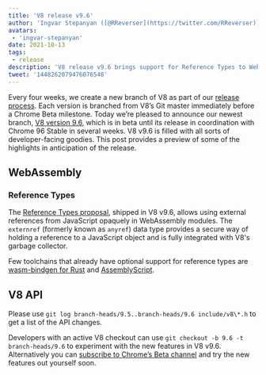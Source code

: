 ```yaml
---
title: 'V8 release v9.6'
author: 'Ingvar Stepanyan ([@RReverser](https://twitter.com/RReverser))'
avatars:
 - 'ingvar-stepanyan'
date: 2021-10-13
tags:
 - release
description: 'V8 release v9.6 brings support for Reference Types to WebAssembly.'
tweet: '1448262079476076548'
---
```

Every four weeks, we create a new branch of V8 as part of our [release process](https://v8.dev/docs/release-process). Each version is branched from V8’s Git master immediately before a Chrome Beta milestone. Today we’re pleased to announce our newest branch, [V8 version 9.6](https://chromium.googlesource.com/v8/v8.git/+log/branch-heads/9.6), which is in beta until its release in coordination with Chrome 96 Stable in several weeks. V8 v9.6 is filled with all sorts of developer-facing goodies. This post provides a preview of some of the highlights in anticipation of the release.

## WebAssembly

### Reference Types

The [Reference Types proposal](https://github.com/WebAssembly/reference-types/blob/master/proposals/reference-types/Overview.md), shipped in V8 v9.6, allows using external references from JavaScript opaquely in WebAssembly modules. The `externref` (formerly known as `anyref`) data type provides a secure way of holding a reference to a JavaScript object and is fully integrated with V8's garbage collector.

Few toolchains that already have optional support for reference types are [wasm-bindgen for Rust](https://rustwasm.github.io/wasm-bindgen/reference/reference-types.html) and [AssemblyScript](https://www.assemblyscript.org/compiler.html#command-line-options).

## V8 API

Please use `git log branch-heads/9.5..branch-heads/9.6 include/v8\*.h` to get a list of the API changes.

Developers with an active V8 checkout can use `git checkout -b 9.6 -t branch-heads/9.6` to experiment with the new features in V8 v9.6. Alternatively you can [subscribe to Chrome’s Beta channel](https://www.google.com/chrome/browser/beta.html) and try the new features out yourself soon.

